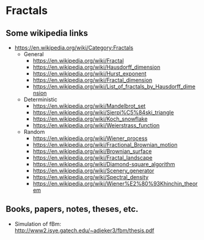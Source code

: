 # Fractals

## Some wikipedia links

* https://en.wikipedia.org/wiki/Category:Fractals
  * General
    * https://en.wikipedia.org/wiki/Fractal
    * https://en.wikipedia.org/wiki/Hausdorff_dimension
    * https://en.wikipedia.org/wiki/Hurst_exponent
    * https://en.wikipedia.org/wiki/Fractal_dimension
    * https://en.wikipedia.org/wiki/List_of_fractals_by_Hausdorff_dimension
  * Deterministic
	* https://en.wikipedia.org/wiki/Mandelbrot_set
	* https://en.wikipedia.org/wiki/Sierpi%C5%84ski_triangle
	* https://en.wikipedia.org/wiki/Koch_snowflake
	* https://en.wikipedia.org/wiki/Weierstrass_function
  * Random
    * https://en.wikipedia.org/wiki/Wiener_process
    * https://en.wikipedia.org/wiki/Fractional_Brownian_motion
    * https://en.wikipedia.org/wiki/Brownian_surface
    * https://en.wikipedia.org/wiki/Fractal_landscape
    * https://en.wikipedia.org/wiki/Diamond-square_algorithm
	* https://en.wikipedia.org/wiki/Scenery_generator
	* https://en.wikipedia.org/wiki/Spectral_density
	* https://en.wikipedia.org/wiki/Wiener%E2%80%93Khinchin_theorem


## Books, papers, notes, theses, etc.

* Simulation of fBm: http://www2.isye.gatech.edu/~adieker3/fbm/thesis.pdf

